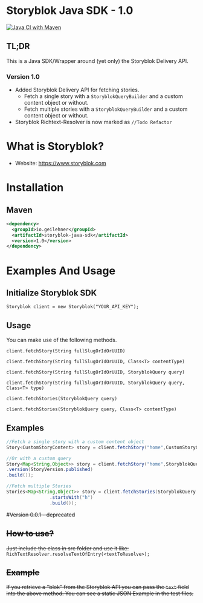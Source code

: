 # Storyblok Java SDK - 1.0
[![Java CI with Maven](https://github.com/geilix10/storyblok-java-sdk/actions/workflows/maven.yml/badge.svg)](https://github.com/geilix10/storyblok-java-sdk/actions/workflows/maven.yml)
## TL;DR
This is a Java SDK/Wrapper around (yet only) the Storyblok Delivery API. 
### Version 1.0
* Added Storyblok Delivery API for fetching stories.
  * Fetch a single story with a `StoryblokQueryBuilder` and a custom content object or without.
  * Fetch multiple stories with a `StoryblokQueryBuilder` and a custom content object or without.
* Storyblok Richtext-Resolver is now marked as `//Todo Refactor`

# What is Storyblok?
* Website: https://www.storyblok.com

# Installation
## Maven
```xml
<dependency>
  <groupId>io.geilehner</groupId>
  <artifactId>storyblok-java-sdk</artifactId>
  <version>1.0</version>
</dependency>
```

# Examples And Usage
## Initialize Storyblok SDK
``
Storyblok client = new Storyblok("YOUR_API_KEY");
``

## Usage
You can make use of the following methods.

`client.fetchStory(String fullSlugOrIdOrUUID)`

`client.fetchStory(String fullSlugOrIdOrUUID, Class<T> contentType)`

`client.fetchStory(String fullSlugOrIdOrUUID, StoryblokQuery query)`

`client.fetchStory(String fullSlugOrIdOrUUID, StoryblokQuery query, Class<T> type)`

`client.fetchStories(StoryblokQuery query)`

`client.fetchStories(StoryblokQuery query, Class<T> contentType)`

## Examples
```java
//Fetch a single story with a custom content object
Story<CustomStoryContent> story = client.fetchStory("home",CustomStoryContent.class);

//Or with a custom query
Story<Map<String,Object>> story = client.fetchStory("home",StoryblokQuery.StoryblokQueryBuilder.newBuilder()
.version(StoryVersion.published)
.build());

//Fetch multiple Stories
Stories<Map<String,Object>> story = client.fetchStories(StoryblokQuery.StoryblokQueryBuilder.newBuilder()
                .startsWith("h")
                .build());
```

#~~Version 0.0.1 - deprecated~~

## ~~How to use?~~
~~Just include the class in src folder and use it like:~~
``RichTextResolver.resolveTextOfEntry(<textToResolve>);``

## ~~Example~~
~~If you retrieve a "blok" from the Storyblok API you can pass the `text` field into the above method. 
You can see a static JSON Example in the test files.~~ 
